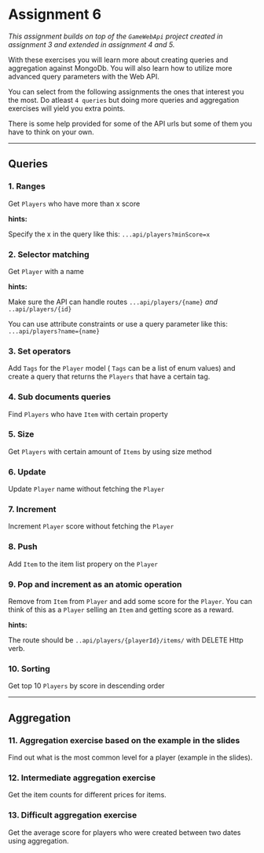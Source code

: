 # Assignment 6

_This assignment builds on top of the ``GameWebApi`` project created in assignment 3 and extended in assignment 4 and 5._

With these exercises you will learn more about creating queries and aggregation against MongoDb. You will also learn how to utilize more advanced query parameters with the Web API.

You can select from the following assignments the ones that interest you the most. Do atleast ``4 queries`` but doing more queries and aggregation exercises will yield you extra points.

There is some help provided for some of the API urls but some of them you have to think on your own.

---

## Queries

### 1. Ranges

Get ``Players`` who have more than x score

**hints:**

Specify the x in the query like this: ``...api/players?minScore=x``

### 2. Selector matching

Get ``Player`` with a name

**hints:**

Make sure the API can handle routes ``...api/players/{name}`` _and_ ``..api/players/{id}``

You can use attribute constraints or use a query parameter like this: ``...api/players?name={name}``

### 3. Set operators

Add ``Tags`` for the ``Player`` model ( ``Tags`` can be a list of enum values) and create a query that returns the ``Players`` that have a certain tag.

### 4. Sub documents queries

Find ``Players`` who have ``Item`` with certain property

### 5. Size

Get ``Players`` with certain amount of ``Items`` by using size method

### 6. Update

Update ``Player`` name without fetching the ``Player``

### 7. Increment

Increment ``Player`` score without fetching the ``Player``

### 8. Push

Add ``Item`` to the item list propery on the ``Player``

### 9. Pop and increment as an atomic operation

Remove from ``Item`` from ``Player`` and add some score for the ``Player``. You can think of this as a ``Player`` selling an ``Item`` and getting score as a reward.

**hints:**

The route should be ``..api/players/{playerId}/items/`` with DELETE Http verb.

### 10. Sorting

Get top 10 ``Players`` by score in descending order

---

## Aggregation

### 11. Aggregation exercise based on the example in the slides

Find out what is the most common level for a player (example in the slides).

### 12. Intermediate aggregation exercise

Get the item counts for different prices for items.

### 13. Difficult aggregation exercise

Get the average score for players who were created between two dates using aggregation.
